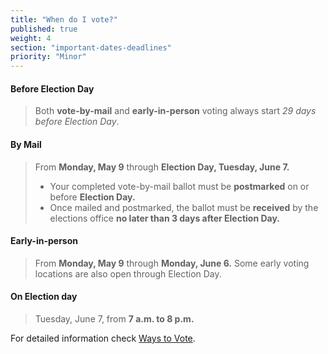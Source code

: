 ```yaml
---
title: "When do I vote?"
published: true
weight: 4
section: "important-dates-deadlines"
priority: "Minor"
---
```

#### Before Election Day
> Both **vote-by-mail** and **early-in-person** voting always start _29 days before Election Day_.  

#### By Mail
> From **Monday, May 9** through **Election Day, Tuesday, June 7.**  
> - Your completed vote-by-mail ballot must be **postmarked** on or before **Election Day.**  
> - Once mailed and postmarked, the ballot must be **received** by the elections office **no later than 3 days after Election Day.**  

#### Early-in-person
> From **Monday, May 9** through **Monday, June 6.** Some early voting locations are also open through Election Day.  

#### On Election day  
> Tuesday, June 7, from **7 a.m. to 8 p.m.**  

For detailed information check [Ways to Vote](#section-ways-to-vote).  
